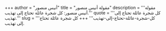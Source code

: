 +++
author = "أنيس منصور"
title = "مقولة أنيس منصور"
description = '''مقولة أنيس منصور: كل شجرة عائلة تحتاج إلى تهذيب.'''
quote = '''كل شجرة عائلة تحتاج إلى تهذيب.'''
slug = '''كل-شجرة-عائلة-تحتاج-إلى-تهذيب'''
+++
كل شجرة عائلة تحتاج إلى تهذيب.
